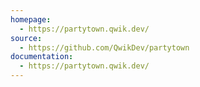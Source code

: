 ```yaml
---
homepage:
  - https://partytown.qwik.dev/
source:
  - https://github.com/QwikDev/partytown
documentation:
  - https://partytown.qwik.dev/
---
```

